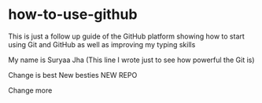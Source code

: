 # how-to-use-github
This is just a follow up guide of the GitHub platform showing how to start using Git and GitHub as well as improving my typing skills

My name is Suryaa Jha
(This line I wrote just to see how powerful the Git is)

Change is best
New besties
NEW REPO

Change more
